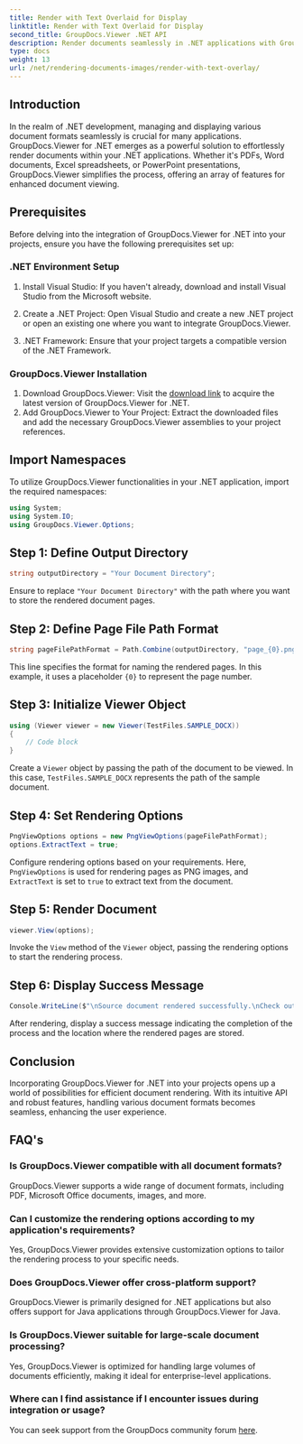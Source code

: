 ```yaml
---
title: Render with Text Overlaid for Display
linktitle: Render with Text Overlaid for Display
second_title: GroupDocs.Viewer .NET API
description: Render documents seamlessly in .NET applications with GroupDocs.Viewer, supporting various formats for enhanced user experience.
type: docs
weight: 13
url: /net/rendering-documents-images/render-with-text-overlay/
---
```

## Introduction
In the realm of .NET development, managing and displaying various document formats seamlessly is crucial for many applications. GroupDocs.Viewer for .NET emerges as a powerful solution to effortlessly render documents within your .NET applications. Whether it's PDFs, Word documents, Excel spreadsheets, or PowerPoint presentations, GroupDocs.Viewer simplifies the process, offering an array of features for enhanced document viewing.
## Prerequisites
Before delving into the integration of GroupDocs.Viewer for .NET into your projects, ensure you have the following prerequisites set up:
### .NET Environment Setup
1. Install Visual Studio: If you haven't already, download and install Visual Studio from the Microsoft website.
   
2. Create a .NET Project: Open Visual Studio and create a new .NET project or open an existing one where you want to integrate GroupDocs.Viewer.
3. .NET Framework: Ensure that your project targets a compatible version of the .NET Framework.
### GroupDocs.Viewer Installation
1. Download GroupDocs.Viewer: Visit the [download link](https://releases.groupdocs.com/viewer/net/) to acquire the latest version of GroupDocs.Viewer for .NET.
2. Add GroupDocs.Viewer to Your Project: Extract the downloaded files and add the necessary GroupDocs.Viewer assemblies to your project references.

## Import Namespaces
To utilize GroupDocs.Viewer functionalities in your .NET application, import the required namespaces:
```csharp
using System;
using System.IO;
using GroupDocs.Viewer.Options;
```

## Step 1: Define Output Directory
```csharp
string outputDirectory = "Your Document Directory";
```
Ensure to replace `"Your Document Directory"` with the path where you want to store the rendered document pages.
## Step 2: Define Page File Path Format
```csharp
string pageFilePathFormat = Path.Combine(outputDirectory, "page_{0}.png");
```
This line specifies the format for naming the rendered pages. In this example, it uses a placeholder `{0}` to represent the page number.
## Step 3: Initialize Viewer Object
```csharp
using (Viewer viewer = new Viewer(TestFiles.SAMPLE_DOCX))
{
    // Code block
}
```
Create a `Viewer` object by passing the path of the document to be viewed. In this case, `TestFiles.SAMPLE_DOCX` represents the path of the sample document.
## Step 4: Set Rendering Options
```csharp
PngViewOptions options = new PngViewOptions(pageFilePathFormat);
options.ExtractText = true;
```
Configure rendering options based on your requirements. Here, `PngViewOptions` is used for rendering pages as PNG images, and `ExtractText` is set to `true` to extract text from the document.
## Step 5: Render Document
```csharp
viewer.View(options);
```
Invoke the `View` method of the `Viewer` object, passing the rendering options to start the rendering process.
## Step 6: Display Success Message
```csharp
Console.WriteLine($"\nSource document rendered successfully.\nCheck output in {outputDirectory}.");
```
After rendering, display a success message indicating the completion of the process and the location where the rendered pages are stored.

## Conclusion
Incorporating GroupDocs.Viewer for .NET into your projects opens up a world of possibilities for efficient document rendering. With its intuitive API and robust features, handling various document formats becomes seamless, enhancing the user experience.
## FAQ's
### Is GroupDocs.Viewer compatible with all document formats?
GroupDocs.Viewer supports a wide range of document formats, including PDF, Microsoft Office documents, images, and more.
### Can I customize the rendering options according to my application's requirements?
Yes, GroupDocs.Viewer provides extensive customization options to tailor the rendering process to your specific needs.
### Does GroupDocs.Viewer offer cross-platform support?
GroupDocs.Viewer is primarily designed for .NET applications but also offers support for Java applications through GroupDocs.Viewer for Java.
### Is GroupDocs.Viewer suitable for large-scale document processing?
Yes, GroupDocs.Viewer is optimized for handling large volumes of documents efficiently, making it ideal for enterprise-level applications.
### Where can I find assistance if I encounter issues during integration or usage?
You can seek support from the GroupDocs community forum [here](https://forum.groupdocs.com/c/viewer/9).
